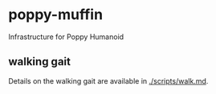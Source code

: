 # poppy-muffin
Infrastructure for Poppy Humanoid

## walking gait

Details on the walking gait are available in [./scripts/walk.md](https://github.com/garrettkatz/poppy-muffin/scripts/walk.md).